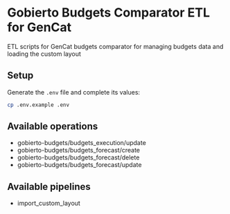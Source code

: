 # Gobierto Budgets Comparator ETL for GenCat

ETL scripts for GenCat budgets comparator for managing budgets data and loading the custom layout

## Setup

Generate the `.env` file and complete its values:

```bash
cp .env.example .env
```

## Available operations

- gobierto-budgets/budgets_execution/update
- gobierto-budgets/budgets_forecast/create
- gobierto-budgets/budgets_forecast/delete
- gobierto-budgets/budgets_forecast/update

## Available pipelines

- import_custom_layout
